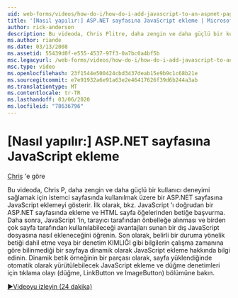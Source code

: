 ```yaml
---
uid: web-forms/videos/how-do-i/how-do-i-add-javascript-to-an-aspnet-page
title: '[Nasıl yapılır:] ASP.NET sayfasına JavaScript ekleme | Microsoft Docs'
author: rick-anderson
description: Bu videoda, Chris Plitre, daha zengin ve daha güçlü bir kullanıcı deneyimi sağlamak için istemci sayfasında kullanılmak üzere bir ASP.NET sayfasına JavaScript eklemeyi gösterir...
ms.author: riande
ms.date: 03/13/2008
ms.assetid: 55439d0f-e555-4537-97f3-0a7bc0a4bf5b
msc.legacyurl: /web-forms/videos/how-do-i/how-do-i-add-javascript-to-an-aspnet-page
msc.type: video
ms.openlocfilehash: 23f1544e500424cbd3437deab15e9b9c1c68b21e
ms.sourcegitcommit: e7e91932a6e91a63e2e46417626f39d6b244a3ab
ms.translationtype: MT
ms.contentlocale: tr-TR
ms.lasthandoff: 03/06/2020
ms.locfileid: "78636796"
---
```

# <a name="how-do-i-add-javascript-to-an-aspnet-page"></a>[Nasıl yapılır:] ASP.NET sayfasına JavaScript ekleme

[Chris](https://twitter.com/chrispels) 'e göre

Bu videoda, Chris P, daha zengin ve daha güçlü bir kullanıcı deneyimi sağlamak için istemci sayfasında kullanılmak üzere bir ASP.NET sayfasına JavaScript eklemeyi gösterir. İlk olarak, bkz. JavaScript 'ı doğrudan bir ASP.NET sayfasında ekleme ve HTML sayfa öğelerinden betiğe başvurma. Daha sonra, JavaScript 'in, tarayıcı tarafından önbelleğe alınması ve birden çok sayfa tarafından kullanılabileceği avantajları sunan bir dış JavaScript dosyasına nasıl ekleneceğini öğrenin. Son olarak, belirli bir duruma yönelik betiği dahil etme veya bir denetim KIMLIĞI gibi bilgilerin çalışma zamanına göre bilinmediği bir sayfaya dinamik olarak JavaScript ekleme hakkında bilgi edinin. Dinamik betik örneğinin bir parçası olarak, sayfa yüklendiğinde otomatik olarak yürütülebilecek JavaScript ekleme ve düğme denetimleri için tıklama olayı (düğme, LinkButton ve ImageButton) bölümüne bakın.

[&#9654;Videoyu izleyin (24 dakika)](https://channel9.msdn.com/Blogs/ASP-NET-Site-Videos/how-do-i-add-javascript-to-an-aspnet-page)
